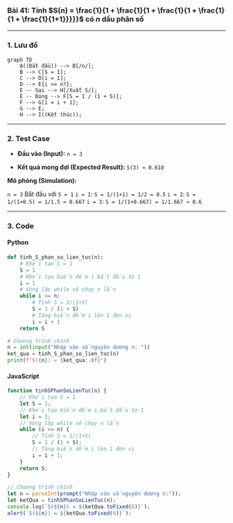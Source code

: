 ### Bài 41: Tính $S(n) = \frac{1}{1 + \frac{1}{1 + \frac{1}{1 + \frac{1}{1 + \frac{1}{1+1}}}}}$ có $n$ dấu phân số

---

### **1. Lưu đồ**

```mermaid
graph TD
    A((Bắt đầu)) --> B[/n/];
    B --> C[S = 1];
    C --> D[i = 1];
    D --> E{i <= n?};
    E -- Sai --> H[/Xuất S/];
    E -- Đúng --> F[S = 1 / (1 + S)];
    F --> G[i = i + 1];
    G --> E;
    H --> I((Kết thúc));
```

---

### **2. Test Case**

- **Đầu vào (Input):** `n = 3`

- **Kết quả mong đợi (Expected Result):** `S(3) ≈ 0.618`


**Mô phỏng (Simulation):**

`n = 3`
Bắt đầu với `S = 1`
`i = 1`: `S = 1/(1+1) = 1/2 = 0.5`
`i = 2`: `S = 1/(1+0.5) = 1/1.5 ≈ 0.667`
`i = 3`: `S = 1/(1+0.667) = 1/1.667 ≈ 0.6`

---

### **3. Code**

#### **Python**

```python
def tinh_S_phan_so_lien_tuc(n):
    # Khởi tạo S = 1
    S = 1
    # Khởi tạo biến đếm i bắt đầu từ 1
    i = 1
    # Vòng lặp while sẽ chạy n lần
    while i <= n:
        # Tính S = 1/(1+S)
        S = 1 / (1 + S)
        # Tăng biến đếm i lên 1 đơn vị
        i = i + 1
    return S

# Chương trình chính
n = int(input("Nhập vào số nguyên dương n: "))
ket_qua = tinh_S_phan_so_lien_tuc(n)
print(f"S({n}) = {ket_qua:.6f}")
```

#### **JavaScript**

```javascript
function tinhSPhanSoLienTuc(n) {
    // Khởi tạo S = 1
    let S = 1;
    // Khởi tạo biến đếm i bắt đầu từ 1
    let i = 1;
    // Vòng lặp while sẽ chạy n lần
    while (i <= n) {
        // Tính S = 1/(1+S)
        S = 1 / (1 + S);
        // Tăng biến đếm i lên 1 đơn vị
        i = i + 1;
    }
    return S;
}

// Chương trình chính
let n = parseInt(prompt("Nhập vào số nguyên dương n:"));
let ketQua = tinhSPhanSoLienTuc(n);
console.log(`S(${n}) = ${ketQua.toFixed(6)}`);
alert(`S(${n}) = ${ketQua.toFixed(6)}`);
```